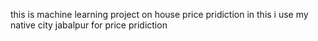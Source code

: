 this is machine learning project on house price pridiction in this i use my native city jabalpur for price pridiction


